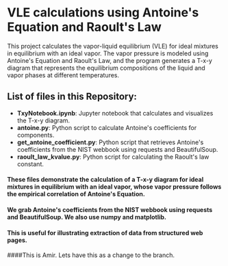# VLE calculations using Antoine's Equation and Raoult's Law

This project calculates the vapor-liquid equilibrium (VLE) for ideal mixtures in equilibrium with an ideal vapor. The vapor pressure is modeled using Antoine's Equation and Raoult's Law, and the program generates a T-x-y diagram that represents the equilibrium compositions of the liquid and vapor phases at different temperatures.

## List of files in this Repository:

- **TxyNotebook.ipynb**: Jupyter notebook that calculates and visualizes the T-x-y diagram.
- **antoine.py**: Python script to calculate Antoine's coefficients for components.
- **get_antoine_coefficient.py**: Python script that retrieves Antoine's coefficients from the NIST webbook using requests and BeautifulSoup.
- **raoult_law_kvalue.py**: Python script for calculating the Raoult's law constant.

#### These files demonstrate the calculation of a T-x-y diagram for ideal mixtures in equilibrium with an ideal vapor, whose vapor pressure follows the empirical correlation of Antoine's Equation.

#### We grab Antoine's coefficients from the NIST webbook using requests and BeautifulSoup. We also use numpy and matplotlib.

#### This is useful for illustrating extraction of data from structured web pages.
####This is Amir. Lets have this as a change to the branch.